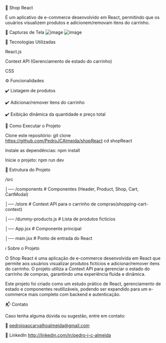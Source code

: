 🛒 Shop React

É um aplicativo de e-commerce desenvolvido em React, permitindo que os usuários visualizem produtos e adicionem/removam itens do carrinho.

📸 Capturas de Tela
![image](https://github.com/user-attachments/assets/204aa59a-a661-4de4-96fb-b11cdf4bf4df)
![image](https://github.com/user-attachments/assets/0532587a-74f9-4a18-baee-8dc2f56b4711)



🚀 Tecnologias Utilizadas

React.js

Context API (Gerenciamento de estado do carrinho)

CSS



⚙️ Funcionalidades

✔️ Listagem de produtos

✔️ Adicionar/remover itens do carrinho

✔️ Exibição dinâmica da quantidade e preço total



🔧 Como Executar o Projeto

Clone este repositório:
git clone https://github.com/PedroJCAlmeida/shopReact
cd shopReact

Instale as dependências:
npm install

Inicie o projeto:
npm run dev

📂 Estrutura do Projeto

/src

│── /components       # Componentes (Header, Product, Shop, Cart, CartModal)

│── /store            # Context API para o carrinho de compras(shopping-cart-context)

│── /dummy-products.js # Lista de produtos fictícios

│── App.jsx           # Componente principal

│── main.jsx          # Ponto de entrada do React


ℹ️ Sobre o Projeto

O Shop React é uma aplicação de e-commerce desenvolvida em React que permite aos usuários visualizar produtos fictícios e adicionar/remover itens do carrinho. O projeto utiliza a Context API para gerenciar o estado do carrinho de compras, garantindo uma experiência fluida e dinâmica.

Este projeto foi criado como um estudo prático de React, gerenciamento de estado e componentes reutilizáveis, podendo ser expandido para um e-commerce mais completo com backend e autenticação.

📬 Contato

Caso tenha alguma dúvida ou sugestão, entre em contato:

📧 pedrojoaocarvalhoalmeida@gmail.com

🔗 LinkedIn http://linkedin.com/in/pedro-j-c-almeida

